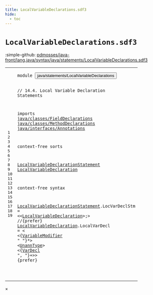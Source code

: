 ```yaml
---
title: LocalVariableDeclarations.sdf3
hide:
  - toc
---
```


# `LocalVariableDeclarations.sdf3`

:simple-github: [pdmosses/java-front/lang.java/syntax/java/statements/LocalVariableDeclarations.sdf3]

[pdmosses/java-front/lang.java/syntax/java/statements/LocalVariableDeclarations.sdf3]: https://github.com/pdmosses/java-front/blob/master/lang.java/syntax/java/statements/LocalVariableDeclarations.sdf3 "The source file on GitHub"

<div class="sdf3"><table class="highlighttable"><tbody><tr><td class="linenos"><div class="linenodiv"><pre><span></span>1
2
3
4
5
6
7
8
9
10
11
12
13
14
15
16
17
18
19
</pre></div></td>
<td class="code"><pre><code><span class="keyword">module</span> <button class="modal-open" id="java/statements/LocalVariableDeclarations_1_8" title="a definition with multiple references" data-urls="../Blocks.sdf3/#java/statements/LocalVariableDeclarations line 7_3; ../Main.sdf3/#java/statements/LocalVariableDeclarations line 7_3">java/statements/LocalVariableDeclarations</button>

<span class="layout">// 14.4. Local Variable Declaration Statements</span>

<span class="keyword">imports</span>
  <a href="../../classes/FieldDeclarations.sdf3/#java/classes/FieldDeclarations_1_8" id="java/classes/FieldDeclarations_6_3" title="a reference to a single-file definition">java/classes/FieldDeclarations</a>
  <a href="../../classes/MethodDeclarations.sdf3/#java/classes/MethodDeclarations_1_8" id="java/classes/MethodDeclarations_7_3" title="a reference to a single-file definition">java/classes/MethodDeclarations</a>
  <a href="../../interfaces/Annotations.sdf3/#java/interfaces/Annotations_1_8" id="java/interfaces/Annotations_8_3" title="a reference to a single-file definition">java/interfaces/Annotations</a>

<span class="keyword">context-free sorts</span>

  <a href="../Blocks.sdf3/#LocalVariableDeclarationStatement_21_20" id="LocalVariableDeclarationStatement_12_3" title="a definition with a single reference">LocalVariableDeclarationStatement</a>
  <a href="#LocalVariableDeclaration_17_55" id="LocalVariableDeclaration_13_3" title="a definition with a single reference">LocalVariableDeclaration</a>

<span class="keyword">context-free syntax</span>

  <a href="../Blocks.sdf3/#LocalVariableDeclarationStatement_21_20" id="LocalVariableDeclarationStatement_17_3" title="a definition with a single reference">LocalVariableDeclarationStatement</a>.<span class="cons_Constructor"><span id="LocVarDeclStm_17_37" title="a definition with no references">LocVarDeclStm</span></span> = &lt;&lt;<a href="#LocalVariableDeclaration_13_3" id="LocalVariableDeclaration_17_55" title="a reference to a single-file definition">LocalVariableDeclaration</a>&gt;<span class="cons_String">;</span>&gt; <span class="layout">//{prefer}</span>
  <a href="#LocalVariableDeclaration_17_55" id="LocalVariableDeclaration_18_3" title="a definition with a single reference">LocalVariableDeclaration</a>.<span class="cons_Constructor"><span id="LocalVarDecl_18_28" title="a definition with no references">LocalVarDecl</span></span> = &lt;
  &lt;{<a href="../../classes/MethodDeclarations.sdf3/#VariableModifier_26_3" id="VariableModifier_19_5" title="a reference to a single-file definition">VariableModifier</a> <span class="cons_Lit">" "</span>}*&gt; &lt;<a href="../../classes/FieldDeclarations.sdf3/#UnannType_22_3" id="UnannType_19_30" title="a reference to a single-file definition">UnannType</a>&gt; &lt;{<a href="../../classes/FieldDeclarations.sdf3/#VarDecl_19_3" id="VarDecl_19_43" title="a reference to a single-file definition">VarDecl</a> <span class="cons_Lit">", "</span>}+&gt;&gt; {<span class="keyword">prefer</span>}

</code></pre></td></tr></tbody></table></div>

<div id="modal">
  <div id="modal-content">
    <span id="modal-close">&times;</span>
    <h2 id="modal-h2"></h2>
    <p  id="modal-p"></p>
    <ul id="modal-ul"></ul>
  </div>
</div>
